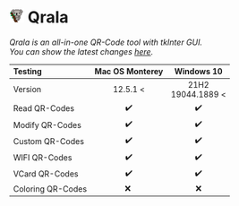 <h1><img width="26px" height="26px" src="/Images/Qrala_24x24px.png"/> Qrala </h1> 

*Qrala is an all-in-one QR-Code tool with tkInter GUI.<br/>
You can show the latest changes [here](/changelog.md).*

| Testing           |  Mac OS Monterey   |       Windows 10        |
|:------------------|:------------------:|:-----------------------:|
| Version           |      12.5.1 <      | 21H2 <br/> 19044.1889 < |
| Read QR-Codes     |         ✔️         |           ✔️            |
| Modify QR-Codes   |         ✔️         |           ✔️            |
| Custom QR-Codes   |         ✔️         |           ✔️            |
| WIFI QR-Codes     |         ✔️         |           ✔️            |
| VCard QR-Codes    |         ✔️         |           ✔️            |
| Coloring QR-Codes |       ❌   ️        |            ❌            |
